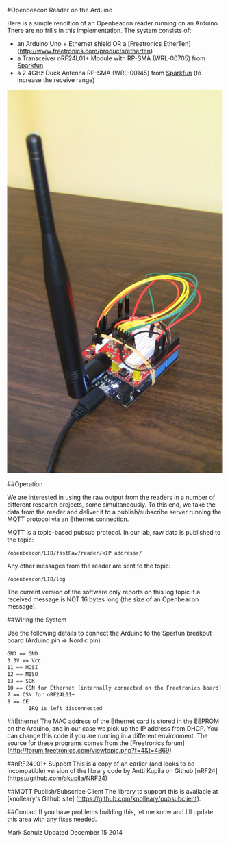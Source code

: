 #Openbeacon Reader on the Arduino

Here is a simple rendition of an Openbeacon reader running on an Arduino. There are no frills in this implementation.  The system consists of:

* an Arduino Uno + Ethernet shield OR a [Freetronics EtherTen] (http://www.freetronics.com/products/etherten)
* a Transceiver nRF24L01+ Module with RP-SMA (WRL-00705) from [Sparkfun](https://www.sparkfun.com/products/705)
* a 2.4GHz Duck Antenna RP-SMA (WRL-00145) from [Sparkfun](https://www.sparkfun.com/products/145) (to increase the receive range)

![Arduino-Freetronics EtherTen+nRF24L01+ Breakout Board](base-station.jpg)

##Operation

We are interested in using the raw output from  the readers in a number of different research projects, some simultaneously.  To this end, we take the data from the reader and deliver it to a publish/subscribe server running the MQTT protocol via an Ethernet connection. 

MQTT is a topic-based pubsub protocol.  In our lab, raw data is published to the topic:

```
/openbeacon/LIB/fastRaw/reader/<IP address>/
```

Any other messages from the reader are sent to the topic: 

```
/openbeacon/LIB/log
```
The current version of the software only reports on this log topic if a received message is NOT 16 bytes long (the size of an Openbeacon message).

##Wiring the System

Use the following details to connect the Arduino to the Sparfun breakout board (Arduino pin => Nordic pin):
```
GND == GND
3.3V == Vcc
11 == MOSI
12 == MISO
13 == SCK
10 == CSN for Ethernet (internally connected on the Freetronics board)
7 == CSN for nRF24L01+
8 == CE
       IRQ is left disconnected
```

##Ethernet
The MAC address of the Ethernet card is stored in the EEPROM on the Arduino, and in our case we pick up the IP address from DHCP.  You can change this code if you are running in a different environment. The source for these programs comes from the [Freetronics forum] (http://forum.freetronics.com/viewtopic.php?f=4&t=4869)

##nRF24L01+ Support
This is a copy of an earlier (and looks to be incompatible) version of the library code by Antti Kupila on Github [nRF24] (https://github.com/akupila/NRF24)

##MQTT Publish/Subscribe Client
The library to support this is available at [knolleary's Github site] (https://github.com/knolleary/pubsubclient).

##Contact
If you have problems building this, let me know and I'll update this area with any fixes needed.

Mark Schulz
Updated December 15 2014

